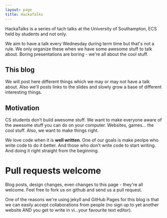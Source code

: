 ```yaml
---
layout: page
title: HackaTalks
---
```


HackaTalks is a series of tach talks at the University of Southampton, ECS held by students and not only.

We aim to have a talk every Wednesday during term time but that's not a rule. We only organize these when we have some awesome stuff to talk about. Boring presentations are boring - we're all about the cool stuff.

This blog
---------

We will post here different things which we may or may not have a talk about. Also we'll posts links to the slides and slowly grow a base of different interesting things.

Motivation
----------

CS students don't build awesome stuff. We want to make everyone aware of the awesome stuff you can do on your computer. Websites, games... the cool stuff. Also, we want to make things right.

We love code when it is **well written**. One of our goals is make peolpe who write code to do it better. And those who don't write code to start writing. And doing it right straight from the beginning.


Pull requests welcome
=====================

Blog posts, design changes, even changes to this page - they're all welcome. Feel free to fork us on github and send us a pull request.

One of the reasons we're using jekyll and GitHub Pages for this blog is that we can easily accept collaborations from people (no sign up to yet another website AND you get to write in vi...your favourite text editor).
